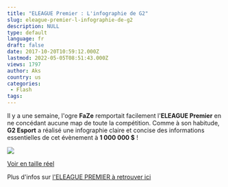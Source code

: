 ```yaml
---
title: "ELEAGUE Premier : L'infographie de G2"
slug: eleague-premier-l-infographie-de-g2
description: NULL
type: default
language: fr
draft: false
date: 2017-10-20T10:59:12.000Z
lastmod: 2022-05-05T08:51:43.000Z
views: 1797
author: Aks
country: us
categories:
 - Flash
tags:
---
```

Il y a une semaine, l'ogre **FaZe** remportait facilement l'**ELEAGUE Premier** en ne concédant aucune map de toute la compétition. Comme à son habitude, **G2 Esport** a réalisé une infographie claire et concise des informations essentielles de cet évènement à **1 000 000 $** !

![](http://cdn.g2esports.com/wp-content/uploads/2017/10/ELEAGUE_premier_2017-1.jpg)

[Voir en taille réel](http://cdn.g2esports.com/wp-content/uploads/2017/10/ELEAGUE%5Fpremier%5F2017-1.jpg)

Plus d'infos sur [l'ELEAGUE PREMIER à retrouver ici](https://flickshot.fr/fr/eleague-premier-faze-est-bien-trop-fort/&59dcbfbac846d)

  

